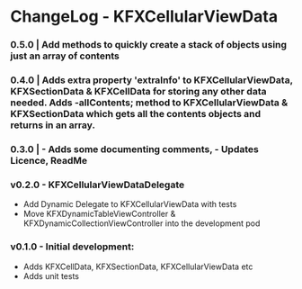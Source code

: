 
# ChangeLog - KFXCellularViewData

### 0.5.0 | Add methods to quickly create a stack of objects using just an array of contents 

### 0.4.0 | Adds extra property 'extraInfo' to KFXCellularViewData, KFXSectionData & KFXCellData for storing any other data needed. Adds -allContents; method to KFXCellularViewData & KFXSectionData which gets all the contents objects and returns in an array.

### 0.3.0 | - Adds some documenting comments, - Updates Licence, ReadMe

### v0.2.0 - KFXCellularViewDataDelegate
- Add Dynamic Delegate to KFXCellularViewData with tests
- Move KFXDynamicTableViewController & KFXDynamicCollectionViewController into the development pod

### v0.1.0 - Initial development:
- Adds KFXCellData, KFXSectionData, KFXCellularViewData etc
- Adds unit tests

